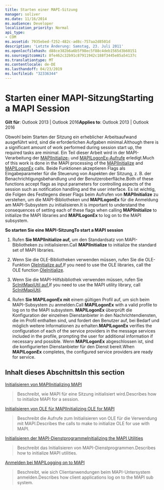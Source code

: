 ```yaml
---
title: Starten einer MAPI-Sitzung
manager: soliver
ms.date: 11/16/2014
ms.audience: Developer
localization_priority: Normal
api_type:
- COM
ms.assetid: 7935ebed-f252-482c-ad8c-757aa2d8501d
description: 'Letzte Änderung: Samstag, 23. Juli 2011'
ms.openlocfilehash: d88ce382b6a6b5f98ec5f88c4deb1565d3b60151
ms.sourcegitcommit: 8fe462c32b91c87911942c188f3445e85a54137c
ms.translationtype: MT
ms.contentlocale: de-DE
ms.lasthandoff: 04/23/2019
ms.locfileid: "32336344"
---
```

# <a name="starting-a-mapi-session"></a><span data-ttu-id="587af-103">Starten einer MAPI-Sitzung</span><span class="sxs-lookup"><span data-stu-id="587af-103">Starting a MAPI Session</span></span>

  
  
<span data-ttu-id="587af-104">**Gilt für**: Outlook 2013 | Outlook 2016</span><span class="sxs-lookup"><span data-stu-id="587af-104">**Applies to**: Outlook 2013 | Outlook 2016</span></span> 
  
<span data-ttu-id="587af-105">Obwohl beim Starten der Sitzung ein erheblicher Arbeitsaufwand ausgeführt wird, sind die erforderlichen Aufgaben minimal.</span><span class="sxs-lookup"><span data-stu-id="587af-105">Although there is a significant amount of work performed during session start up, the required tasks are minimal.</span></span> <span data-ttu-id="587af-106">Ein Teil dieser Arbeit wird in der MAPI-Verarbeitung der [MAPIInitialize-](mapiinitialize.md) und [MAPILogonEx-Aufrufe](mapilogonex.md) erledigt.</span><span class="sxs-lookup"><span data-stu-id="587af-106">Much of this work is done in the MAPI processing of the [MAPIInitialize](mapiinitialize.md) and [MAPILogonEx](mapilogonex.md) calls.</span></span> <span data-ttu-id="587af-107">Beide Funktionen akzeptieren Flags als Eingabeparameter für die Steuerung von Aspekten der Sitzung, z. B. der Benachrichtigungsbehandlung und der Benutzeroberfläche.</span><span class="sxs-lookup"><span data-stu-id="587af-107">Both of these functions accept flags as input parameters for controlling aspects of the session such as notification handling and the user interface.</span></span> <span data-ttu-id="587af-108">Es ist wichtig, die Folgen des Festlegens dieser Flags beim Aufrufen von **MAPIInitialize** zu verstehen, um die MAPI-Bibliotheken und **MAPILogonEx** für die Anmeldung am MAPI-Subsystem zu initialisieren.</span><span class="sxs-lookup"><span data-stu-id="587af-108">It is important to understand the consequences of setting each of these flags when calling **MAPIInitialize** to initialize the MAPI libraries and **MAPILogonEx** to log on to the MAPI subsystem.</span></span> 
  
 <span data-ttu-id="587af-109">**So starten Sie eine MAPI-Sitzung**</span><span class="sxs-lookup"><span data-stu-id="587af-109">**To start a MAPI session**</span></span>
  
1. <span data-ttu-id="587af-110">Rufen **Sie MAPIInitialize auf,** um den Standardsatz von MAPI-Bibliotheken zu initialisieren.</span><span class="sxs-lookup"><span data-stu-id="587af-110">Call **MAPIInitialize** to initialize the standard set of MAPI libraries.</span></span> 
    
2. <span data-ttu-id="587af-111">Wenn Sie die OLE-Bibliotheken verwenden müssen, rufen Sie die OLE-Funktion [OleInitialize auf.](https://msdn.microsoft.com/library/9a13e7a0-f2e2-466b-98f5-38d5972fa391%28Office.15%29.aspx)</span><span class="sxs-lookup"><span data-stu-id="587af-111">If you need to use the OLE libraries, call the OLE function [OleInitialize](https://msdn.microsoft.com/library/9a13e7a0-f2e2-466b-98f5-38d5972fa391%28Office.15%29.aspx).</span></span>
    
3. <span data-ttu-id="587af-112">Wenn Sie die MAPI-Hilfsbibliothek verwenden müssen, rufen Sie [ScInitMapiUtil auf.](scinitmapiutil.md)</span><span class="sxs-lookup"><span data-stu-id="587af-112">If you need to use the MAPI utility library, call [ScInitMapiUtil](scinitmapiutil.md).</span></span>
    
4. <span data-ttu-id="587af-113">Rufen **Sie MAPILogonEx mit** einem gültigen Profil auf, um sich beim MAPI-Subsystem zu anmelden.</span><span class="sxs-lookup"><span data-stu-id="587af-113">Call **MAPILogonEx** with a valid profile to log on to the MAPI subsystem.</span></span> <span data-ttu-id="587af-114">**MAPILogonEx** überprüft die Konfiguration der einzelnen Dienstanbieter in den Nachrichtendiensten, die im Profil enthalten sind, und fordert den Benutzer auf, bei Bedarf und möglich weitere Informationen zu erhalten.</span><span class="sxs-lookup"><span data-stu-id="587af-114">**MAPILogonEx** verifies the configuration of each of the service providers in the message services included in the profile, prompting the user for additional information if necessary and possible.</span></span> <span data-ttu-id="587af-115">Wenn **MAPILogonEx** abgeschlossen ist, sind die konfigurierten Dienstanbieter für den Dienst bereit.</span><span class="sxs-lookup"><span data-stu-id="587af-115">When **MAPILogonEx** completes, the configured service providers are ready for service.</span></span> 
    
## <a name="in-this-section"></a><span data-ttu-id="587af-116">Inhalt dieses Abschnitts</span><span class="sxs-lookup"><span data-stu-id="587af-116">In this section</span></span>

[<span data-ttu-id="587af-117">Initialisieren von MAPI</span><span class="sxs-lookup"><span data-stu-id="587af-117">Initializing MAPI</span></span>](initializing-mapi.md)
  
> <span data-ttu-id="587af-118">Beschreibt, wie MAPI für eine Sitzung initialisiert wird.</span><span class="sxs-lookup"><span data-stu-id="587af-118">Describes how to initialize MAPI for a session.</span></span>
    
[<span data-ttu-id="587af-119">Initialisieren von OLE für MAPI</span><span class="sxs-lookup"><span data-stu-id="587af-119">Initializing OLE for MAPI</span></span>](initializing-ole-for-mapi.md)
  
> <span data-ttu-id="587af-120">Beschreibt die Aufrufe zum Initialisieren von OLE für die Verwendung mit MAPI.</span><span class="sxs-lookup"><span data-stu-id="587af-120">Describes the calls to make to initialize OLE for use with MAPI.</span></span>
    
[<span data-ttu-id="587af-121">Initialisieren der MAPI-Dienstprogramme</span><span class="sxs-lookup"><span data-stu-id="587af-121">Initializing the MAPI Utilities</span></span>](initializing-the-mapi-utilities.md)
  
> <span data-ttu-id="587af-122">Beschreibt das Initialisieren von MAPI-Dienstprogrammen.</span><span class="sxs-lookup"><span data-stu-id="587af-122">Describes how to initialize MAPI utilities.</span></span>
    
[<span data-ttu-id="587af-123">Anmelden bei MAPI</span><span class="sxs-lookup"><span data-stu-id="587af-123">Logging on to MAPI</span></span>](logging-on-to-mapi.md)
  
> <span data-ttu-id="587af-124">Beschreibt, wie sich Clientanwendungen beim MAPI-Untersystem anmelden.</span><span class="sxs-lookup"><span data-stu-id="587af-124">Describes how client applications log on to the MAPI sub system.</span></span>
    

